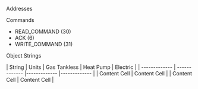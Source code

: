 Addresses

Commands
* READ_COMMAND (30)
* ACK (6)
* WRITE_COMMAND (31)

Object Strings

| String  | Units | Gas Tankless | Heat Pump | Electric |
| ------------- | ------------- |------------- |------------- |
| Content Cell  | Content Cell  |
| Content Cell  | Content Cell  |